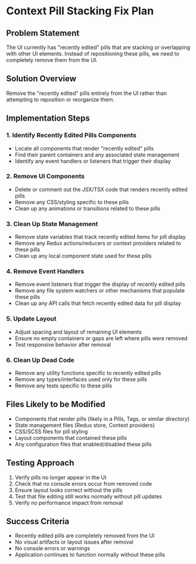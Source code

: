 # Context Pill Stacking Fix Plan

## Problem Statement
The UI currently has "recently edited" pills that are stacking or overlapping with other UI elements. Instead of repositioning these pills, we need to completely remove them from the UI.

## Solution Overview
Remove the "recently edited" pills entirely from the UI rather than attempting to reposition or reorganize them.

## Implementation Steps

### 1. Identify Recently Edited Pills Components
- Locate all components that render "recently edited" pills
- Find their parent containers and any associated state management
- Identify any event handlers or listeners that trigger their display

### 2. Remove UI Components
- Delete or comment out the JSX/TSX code that renders recently edited pills
- Remove any CSS/styling specific to these pills
- Clean up any animations or transitions related to these pills

### 3. Clean Up State Management
- Remove state variables that track recently edited items for pill display
- Remove any Redux actions/reducers or context providers related to these pills
- Clean up any local component state used for these pills

### 4. Remove Event Handlers
- Remove event listeners that trigger the display of recently edited pills
- Remove any file system watchers or other mechanisms that populate these pills
- Clean up any API calls that fetch recently edited data for pill display

### 5. Update Layout
- Adjust spacing and layout of remaining UI elements
- Ensure no empty containers or gaps are left where pills were removed
- Test responsive behavior after removal

### 6. Clean Up Dead Code
- Remove any utility functions specific to recently edited pills
- Remove any types/interfaces used only for these pills
- Remove any tests specific to these pills

## Files Likely to be Modified
- Components that render pills (likely in a Pills, Tags, or similar directory)
- State management files (Redux store, Context providers)
- CSS/SCSS files for pill styling
- Layout components that contained these pills
- Any configuration files that enabled/disabled these pills

## Testing Approach
1. Verify pills no longer appear in the UI
2. Check that no console errors occur from removed code
3. Ensure layout looks correct without the pills
4. Test that file editing still works normally without pill updates
5. Verify no performance impact from removal

## Success Criteria
- Recently edited pills are completely removed from the UI
- No visual artifacts or layout issues after removal
- No console errors or warnings
- Application continues to function normally without these pills